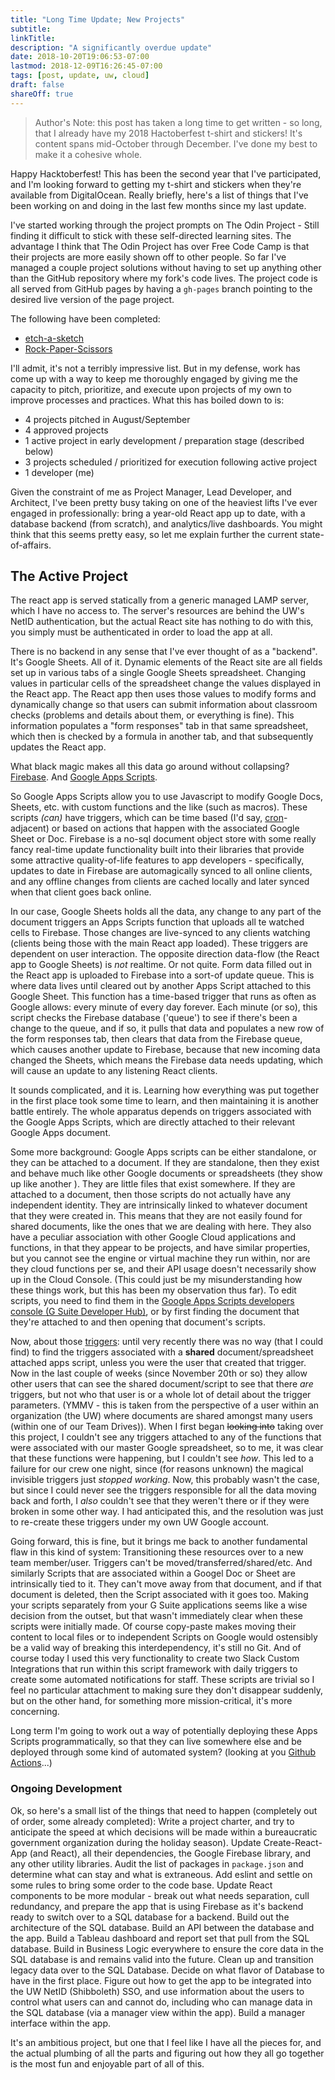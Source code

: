 ```yaml
---
title: "Long Time Update; New Projects"
subtitle:
linkTitle:
description: "A significantly overdue update"
date: 2018-10-20T19:06:53-07:00
lastmod: 2018-12-09T16:26:45-07:00
tags: [post, update, uw, cloud]
draft: false
shareOff: true
---
```


> Author's Note: this post has taken a long time to get written - so long, that I already have my 2018 Hactoberfest t-shirt and stickers! It's content spans mid-October through December. I've done my best to make it a cohesive whole.

<!--more-->

Happy Hacktoberfest! This has been the second year that I've participated, and I'm looking forward to getting my t-shirt and stickers when they're available from DigitalOcean. Really briefly, here's a list of things that I've been working on and doing in the last few months since my last update.

I've started working through the project prompts on The Odin Project - Still finding it difficult to stick with these self-directed learning sites. The advantage I think that The Odin Project has over Free Code Camp is that their projects are more easily shown off to other people. So far I've managed a couple project solutions without having to set up anything other than the GitHub repository where my fork's code lives. The project code is all served from GitHub pages by having a `gh-pages` branch pointing to the desired live version of the page project.

The following have been completed:

- [etch-a-sketch](https://shadowimmage.github.io/odin-project_etch-a-sketch/)
- [Rock-Paper-Scissors](https://shadowimmage.github.io/odin_project-Rock-Paper-Scissors/)

I'll admit, it's not a terribly impressive list. But in my defense, work has come up with a way to keep me thoroughly engaged by giving me the capacity to pitch, prioritize, and execute upon projects of my own to improve processes and practices. What this has boiled down to is:

- 4 projects pitched in August/September
- 4 approved projects
- 1 active project in early development / preparation stage (described below)
- 3 projects scheduled / prioritized for execution following active project
- 1 developer (me)

Given the constraint of me as Project Manager, Lead Developer, and Architect, I've been pretty busy taking on one of the heaviest lifts I've ever engaged in professionally: bring a year-old React app up to date, with a database backend (from scratch), and analytics/live dashboards. You might think that this seems pretty easy, so let me explain further the current state-of-affairs.

## The Active Project

The react app is served statically from a generic managed LAMP server, which I have no access to. The server's resources are behind the UW's NetID authentication, but the actual React site has nothing to do with this, you simply must be authenticated in order to load the app at all.

There is no backend in any sense that I've ever thought of as a "backend". It's Google Sheets. All of it. Dynamic elements of the React site are all fields set up in various tabs of a single Google Sheets spreadsheet. Changing values in particular cells of the spreadsheet change the values displayed in the React app. The React app then uses those values to modify forms and dynamically change so that users can submit information about classroom checks (problems and details about them, or everything is fine). This information populates a "form responses" tab in that same spreadsheet, which then is checked by a formula in another tab, and that subsequently updates the React app.

What black magic makes all this data go around without collapsing? [Firebase][1]. And [Google Apps Scripts][2].

So Google Apps Scripts allow you to use Javascript to modify Google Docs, Sheets, etc. with custom functions and the like (such as macros). These scripts _(can)_ have triggers, which can be time based (I'd say, [cron][3]-adjacent) or based on actions that happen with the associated Google Sheet or Doc. Firebase is a no-sql document object store with some really fancy real-time update functionality built into their libraries that provide some attractive quality-of-life features to app developers - specifically, updates to date in Firebase are automagically synced to all online clients, and any offline changes from clients are cached locally and later synced when that client goes back online.

In our case, Google Sheets holds all the data, any change to any part of the document triggers an Apps Scripts function that uploads all te watched cells to Firebase. Those changes are live-synced to any clients watching (clients being those with the main React app loaded). These triggers are dependent on user interaction. The opposite direction data-flow (the React app to Google Sheets) is _not_ realtime. Or not quite. Form data filled out in the React app is uploaded to Firebase into a sort-of update queue. This is where data lives until cleared out by another Apps Script attached to this Google Sheet. This function has a time-based trigger that runs as often as Google allows: every minute of every day forever. Each minute (or so), this script checks the Firebase database ('queue') to see if there's been a change to the queue, and if so, it pulls that data and populates a new row of the form responses tab, then clears that data from the Firebase queue, which causes another update to Firebase, because that new incoming data changed the Sheets, which means the Firebase data needs updating, which will cause an update to any listening React clients.

It sounds complicated, and it is. Learning how everything was put together in the first place took some time to learn, and then maintaining it is another battle entirely. The whole apparatus depends on triggers associated with the Google Apps Scripts, which are directly attached to their relevant Google Apps document.

Some more background: Google Apps scripts can be either standalone, or they can be attached to a document. If they are standalone, then they exist and behave much like other Google documents or spreadsheets (they show up like another ). They are little files that exist somewhere. If they are attached to a document, then those scripts do not actually have any independent identity. They are intrinsically linked to whatever document that they were created in. This means that they are not easily found for shared documents, like the ones that we are dealing with here. They also have a peculiar association with other Google Cloud applications and functions, in that they appear to be projects, and have similar properties, but you cannot see the engine or virtual machine they run within, nor are they cloud functions per se, and their API usage doesn't necessarily show up in the Cloud Console. (This could just be my misunderstanding how these things work, but this has been my observation thus far). To edit scripts, you need to find them in the [Google Apps Scripts developers console (G Suite Developer Hub)][0], or by first finding the document that they're attached to and then opening that document's scripts.

Now, about those [triggers][4]: until very recently there was no way (that I could find) to find the triggers associated with a **shared** document/spreadsheet attached apps script, unless you were the user that created that trigger. Now in the last couple of weeks (since November 20th or so) they allow other users that can see the shared document/script to see that there _are_ triggers, but not who that user is or a whole lot of detail about the trigger parameters. (YMMV - this is taken from the perspective of a user within an organization (the UW) where documents are shared amongst many users (within one of our Team Drives)). When I first began ~~looking into~~ taking over this project, I couldn't see any triggers attached to any of the functions that were associated with our master Google spreadsheet, so to me, it was clear that these functions were happening, but I couldn't see _how_. This led to a failure for our crew one night, since (for reasons unknown) the magical invisible triggers just _stopped working_. Now, this probably wasn't the case, but since I could never see the triggers responsible for all the data moving back and forth, I _also_ couldn't see that they weren't there or if they were broken in some other way. I had anticipated this, and the resolution was just to re-create these triggers under my own UW Google account.

Going forward, this is fine, but it brings me back to another fundamental flaw in this kind of system: Transitioning these resources over to a new team member/user. Triggers can't be moved/transferred/shared/etc. And similarly Scripts that are associated within a Googel Doc or Sheet are intrinsically tied to it. They can't move away from that document, and if that document is deleted, then the Script associated with it goes too. Making your scripts separately from your G Suite applications seems like a wise decision from the outset, but that wasn't immediately clear when these scripts were initially made. Of course copy-paste makes moving their content to local files or to independent Scripts on Google would ostensibly be a valid way of breaking this interdependency, it's still no Git. And of course today I used this very functionality to create two Slack Custom Integrations that run within this script framework with daily triggers to create some automated notifications for staff. These scripts are trivial so I feel no particular attachment to making sure they don't disappear suddenly, but on the other hand, for something more mission-critical, it's more concerning.

Long term I'm going to work out a way of potentially deploying these Apps Scripts programmatically, so that they can live somewhere else and be deployed through some kind of automated system? (looking at you [Github Actions][5]...)

### Ongoing Development

Ok, so here's a small list of the things that need to happen (completely out of order, some already completed): Write a project charter, and try to anticipate the speed at which decisions will be made within a bureaucratic government organization during the holiday season). Update Create-React-App (and React), all their dependencies, the Google Firebase library, and any other utility libraries. Audit the list of packages in `package.json` and determine what can stay and what is extraneous. Add eslint and settle on some rules to bring some order to the code base. Update React components to be more modular - break out what needs separation, cull redundancy, and prepare the app that is using Firebase as it's backend ready to switch over to a SQL database for a backend. Build out the architecture of the SQL database. Build an API between the database and the app. Build a Tableau dashboard and report set that pull from the SQL database. Build in Business Logic everywhere to ensure the core data in the SQL database is and remains valid into the future. Clean up and transition legacy data over to the SQL Database. Decide on what flavor of Database to have in the first place. Figure out how to get the app to be integrated into the UW NetID (Shibboleth) SSO, and use information about the users to control what users can and cannot do, including who can manage data in the SQL database (via a manager view within the app). Build a manager interface within the app.

It's an ambitious project, but one that I feel like I have all the pieces for, and the actual plumbing of all the parts and figuring out how they all go together is the most fun and enjoyable part of all of this.

[0]: https://script.google.com/
[1]: https://firebase.google.com/
[2]: https://developers.google.com/apps-script/
[3]: https://en.wikipedia.org/wiki/Cron
[4]: https://developers.google.com/apps-script/guides/triggers/
[5]: https://github.com/features/actions